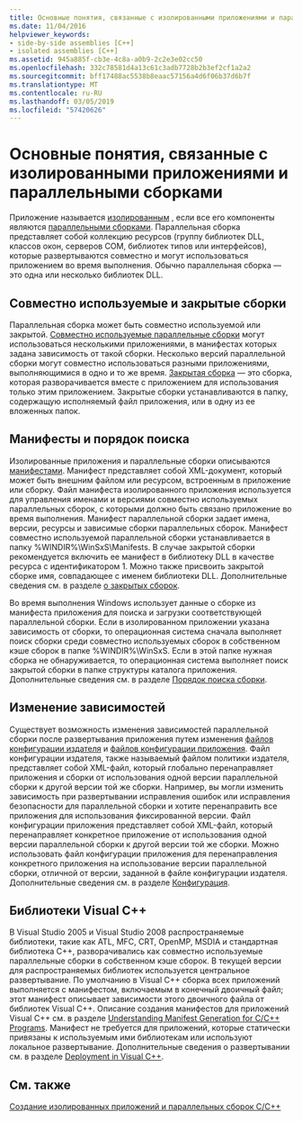 ```yaml
---
title: Основные понятия, связанные с изолированными приложениями и параллельными сборками
ms.date: 11/04/2016
helpviewer_keywords:
- side-by-side assemblies [C++]
- isolated assemblies [C++]
ms.assetid: 945a885f-cb3e-4c8a-a0b9-2c2e3e02cc50
ms.openlocfilehash: 332c78581d4a13c61c3adb7728b2b3ef2cf1a2a2
ms.sourcegitcommit: bff17488ac5538b8eaac57156a4d6f06b37d6b7f
ms.translationtype: MT
ms.contentlocale: ru-RU
ms.lasthandoff: 03/05/2019
ms.locfileid: "57420626"
---
```

# <a name="concepts-of-isolated-applications-and-side-by-side-assemblies"></a>Основные понятия, связанные с изолированными приложениями и параллельными сборками

Приложение называется [изолированным](/windows/desktop/SbsCs/isolated-applications) , если все его компоненты являются [параллельными сборками](/windows/desktop/SbsCs/about-side-by-side-assemblies-). Параллельная сборка представляет собой коллекцию ресурсов (группу библиотек DLL, классов окон, серверов COM, библиотек типов или интерфейсов), которые развертываются совместно и могут использоваться приложением во время выполнения. Обычно параллельная сборка — это одна или несколько библиотек DLL.

## <a name="shared-or-private"></a>Совместно используемые и закрытые сборки

Параллельная сборка может быть совместно используемой или закрытой. [Совместно используемые параллельные сборки](https://msdn.microsoft.com/library/aa375996.aspx) могут использоваться несколькими приложениями, в манифестах которых задана зависимость от такой сборки. Несколько версий параллельной сборки могут совместно использоваться разными приложениями, выполняющимися в одно и то же время. [Закрытая сборка](/windows/desktop/SbsCs/about-private-assemblies-) — это сборка, которая разворачивается вместе с приложением для использования только этим приложением. Закрытые сборки устанавливаются в папку, содержащую исполняемый файл приложения, или в одну из ее вложенных папок.

## <a name="manifests-and-search-order"></a>Манифесты и порядок поиска

Изолированные приложения и параллельные сборки описываются [манифестами](/windows/desktop/sbscs/manifests). Манифест представляет собой XML-документ, который может быть внешним файлом или ресурсом, встроенным в приложение или сборку. Файл манифеста изолированного приложения используется для управления именами и версиями совместно используемых параллельных сборок, с которыми должно быть связано приложение во время выполнения. Манифест параллельной сборки задает имена, версии, ресурсы и зависимые сборки параллельных сборок. Манифест совместно используемой параллельной сборки устанавливается в папку %WINDIR%\WinSxS\Manifests\. В случае закрытой сборки рекомендуется включить ее манифест в библиотеку DLL в качестве ресурса с идентификатором 1. Можно также присвоить закрытой сборке имя, совпадающее с именем библиотеки DLL. Дополнительные сведения см. в разделе [о закрытых сборок](/windows/desktop/SbsCs/about-private-assemblies-).

Во время выполнения Windows использует данные о сборке из манифеста приложения для поиска и загрузки соответствующей параллельной сборки. Если в изолированном приложении указана зависимость от сборки, то операционная система сначала выполняет поиск сборки среди совместно используемых сборок в собственном кэше сборок в папке %WINDIR%\WinSxS\. Если в этой папке нужная сборка не обнаруживается, то операционная система выполняет поиск закрытой сборки в папке структуры каталога приложения. Дополнительные сведения см. в разделе [Порядок поиска сборки](/windows/desktop/SbsCs/assembly-searching-sequence).

## <a name="changing-dependencies"></a>Изменение зависимостей

Существует возможность изменения зависимостей параллельной сборки после развертывания приложения путем изменения [файлов конфигурации издателя](/windows/desktop/SbsCs/publisher-configuration-files) и [файлов конфигурации приложения](/windows/desktop/SbsCs/application-configuration-files). Файл конфигурации издателя, также называемый файлом политики издателя, представляет собой XML-файл, который глобально перенаправляет приложения и сборки от использования одной версии параллельной сборки к другой версии той же сборки. Например, вы могли изменить зависимость при развертывании исправления ошибок или исправления безопасности для параллельной сборки и хотите перенаправить все приложения для использования фиксированной версии. Файл конфигурации приложения представляет собой XML-файл, который перенаправляет конкретное приложение от использования одной версии параллельной сборки к другой версии той же сборки. Можно использовать файл конфигурации приложения для перенаправления конкретного приложения на использование версии параллельной сборки, отличной от версии, заданной в файле конфигурации издателя. Дополнительные сведения см. в разделе [Конфигурация](/windows/desktop/SbsCs/configuration).

## <a name="visual-c-libraries"></a>Библиотеки Visual C++

В Visual Studio 2005 и Visual Studio 2008 распространяемые библиотеки, такие как ATL, MFC, CRT, OpenMP, MSDIA и стандартная библиотека C++, разворачивались как совместно используемые параллельные сборки в собственном кэше сборок. В текущей версии для распространяемых библиотек используется центральное развертывание. По умолчанию в Visual C++ сборка всех приложений выполняется с манифестом, включаемым в конечный двоичный файл; этот манифест описывает зависимости этого двоичного файла от библиотек Visual C++. Описание создания манифестов для приложений Visual C++ см. в разделе [Understanding Manifest Generation for C/C++ Programs](../build/understanding-manifest-generation-for-c-cpp-programs.md). Манифест не требуется для приложений, которые статически привязаны к используемым ими библиотекам или используют локальное развертывание. Дополнительные сведения о развертывании см. в разделе [Deployment in Visual C++](../ide/deployment-in-visual-cpp.md).

## <a name="see-also"></a>См. также

[Создание изолированных приложений и параллельных сборок C/C++](../build/building-c-cpp-isolated-applications-and-side-by-side-assemblies.md)
